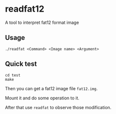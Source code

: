 # readfat12
A tool to interpret fat12 format image

## Usage
```
./readfat <Command> <Image name> <Argument>
```

## Quick test
```
cd test
make
```
Then  you can get a fat12 image file `fat12.img`.

Mount it and do some operation to it.

After that use `readfat` to observe those modification.
